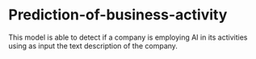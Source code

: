 # Prediction-of-business-activity
This model is able to detect if a company is employing AI in its activities using as input the text description of the company.
